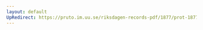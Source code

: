 ```yaml
---
layout: default
UpRedirect: https://pruto.im.uu.se/riksdagen-records-pdf/1877/prot-1877--ak--019/prot-1877--ak--019_027.pdf
---
```

